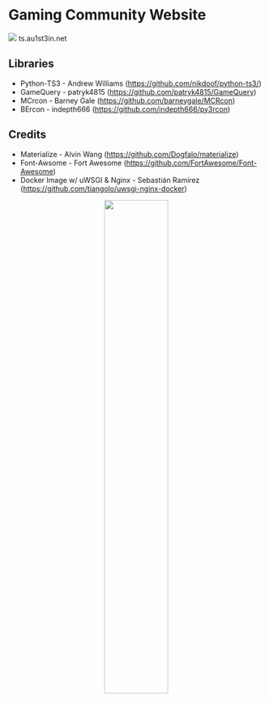 Gaming Community Website
=============================

![](https://raw.githubusercontent.com/Au1st3in/au1st3in.net/master/screenshot.png)
ts.au1st3in.net

## Libraries
* Python-TS3 - Andrew Williams (https://github.com/nikdoof/python-ts3/)
* GameQuery - patryk4815 (https://github.com/patryk4815/GameQuery)
* MCrcon - Barney Gale (https://github.com/barneygale/MCRcon)
* BErcon - indepth666 (https://github.com/indepth666/py3rcon)

## Credits
* Materialize - Alvin Wang (https://github.com/Dogfalo/materialize)
* Font-Awsome - Fort Awesome (https://github.com/FortAwesome/Font-Awesome)
* Docker Image w/ uWSGI & Nginx - Sebastián Ramírez (https://github.com/tiangolo/uwsgi-nginx-docker)

<p align="center">
  <a href="https://hub.docker.com/r/au1st3in/au1st3in.net/">
    <img src="https://raw.githubusercontent.com/Au1st3in/au1st3in.net/master/docker.png?raw=true" width="50%" height="50%" />
  </a>
</p>
